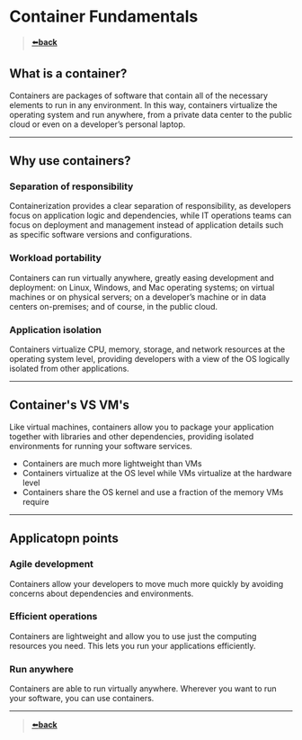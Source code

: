 # Container Fundamentals

> [⬅️**back**](./README.md)

## What is a container?

Containers are packages of software that contain all of the necessary elements to run in any environment. In this way,
containers virtualize the operating system and run anywhere, from a private data center to the public cloud or even on a
developer’s personal laptop.

---

## Why use containers?

### Separation of responsibility

Containerization provides a clear separation of responsibility, as developers focus on application logic and
dependencies, while IT operations teams can focus on deployment and management instead of application details such as
specific software versions and configurations.

### Workload portability

Containers can run virtually anywhere, greatly easing development and deployment: on Linux, Windows, and Mac operating
systems; on virtual machines or on physical servers; on a developer’s machine or in data centers on-premises; and of
course, in the public cloud.

### Application isolation

Containers virtualize CPU, memory, storage, and network resources at the operating system level, providing developers
with a view of the OS logically isolated from other applications.

---

## Container's VS VM's

Like virtual machines, containers allow you to package your application together with libraries and other dependencies,
providing isolated environments for running your software services.

- Containers are much more lightweight than VMs
- Containers virtualize at the OS level while VMs virtualize at the hardware level
- Containers share the OS kernel and use a fraction of the memory VMs require

---

## Applicatopn points

### Agile development

Containers allow your developers to move much more quickly by avoiding concerns about dependencies and environments.

### Efficient operations
Containers are lightweight and allow you to use just the computing resources you need. This lets you run your
applications efficiently.

### Run anywhere
Containers are able to run virtually anywhere. Wherever you want to run your software, you can use containers.

---
> [⬅️**back**](./README.md)